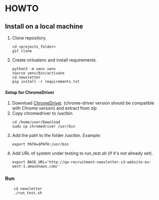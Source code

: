 # HOWTO

## Install on a local machine

 1. Clone repository.
    ```
    cd <projects_folder>
    git clone 
    ```
 2. Create virtualenv and install requirements.
    ```
    python3 -m venv venv
    source venv/bin/activate
    cd newsletter
    pip install -r requirements.txt
    ```
#### Setup for ChromeDriver

 1. Download [ChromeDriver](http://chromedriver.chromium.org/downloads). (chrome-driver version should be compatible 
    with Chrome version) and extract from zip
 2. Copy chromedriver to /usr/bin
    ```
    cd /home/user/Download
    sudo cp chromedriver /usr/bin
    ```
 3. Add the path to the folder /usr/bin. Example:
    ```
    export PATH=$PATH:/usr/bin
    ```
 4. Add URL of system under testing to run_test.sh (if it's not already set).
    ```
    export BASE_URL='http://qa-recruitment-newsletter.s3-website-eu-west-1.amazonaws.com/'
    ```
    
### Run
```
    cd newsletter
    ./run_test.sh
```
